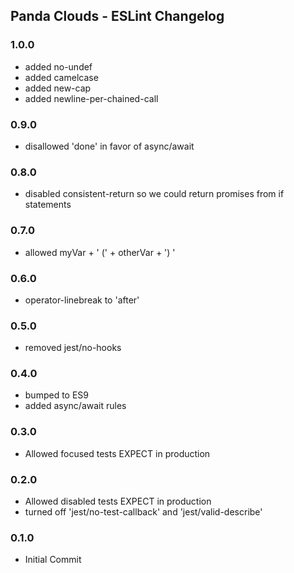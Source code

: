 ## Panda Clouds - ESLint Changelog

### 1.0.0
- added no-undef
- added camelcase
- added new-cap
- added newline-per-chained-call

### 0.9.0

- disallowed 'done' in favor of async/await

### 0.8.0

- disabled consistent-return so we could return promises from if statements

### 0.7.0

- allowed myVar + ' (' + otherVar + ') '

### 0.6.0

- operator-linebreak to 'after'

### 0.5.0

- removed jest/no-hooks

### 0.4.0

- bumped to ES9
- added async/await rules

### 0.3.0

- Allowed focused tests EXPECT in production

### 0.2.0

- Allowed disabled tests EXPECT in production
- turned off 'jest/no-test-callback' and 'jest/valid-describe'

### 0.1.0

- Initial Commit
